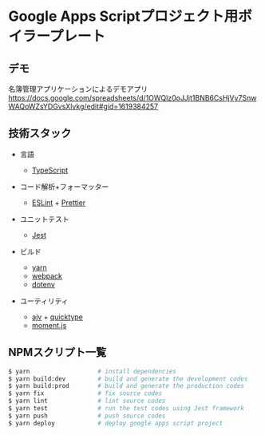 # Google Apps Scriptプロジェクト用ボイラープレート

## デモ
名簿管理アプリケーションによるデモアプリ
https://docs.google.com/spreadsheets/d/1OWQlz0oJJjt1BNB6CsHjVy7SnwWAQoWZsYDGvsXlvkg/edit#gid=1619384257

## 技術スタック
* 言語
  - [TypeScript](https://www.typescriptlang.org/)

* コード解析+フォーマッター
  - [ESLint](https://eslint.org/) + [Prettier](https://prettier.io/)

* ユニットテスト
  - [Jest](https://jestjs.io/)

* ビルド
  - [yarn](https://yarnpkg.com)
  - [webpack](https://webpack.js.org/)
  - [dotenv](https://github.com/motdotla/dotenv)

* ユーティリティ
  - [ajv](https://github.com/ajv-validator/ajv) + [quicktype](https://quicktype.io/)
  - [moment.js](https://momentjs.com/)

## NPMスクリプト一覧
```sh
$ yarn                   # install dependencies
$ yarn build:dev         # build and generate the development codes
$ yarn build:prod        # build and generate the production codes
$ yarn fix               # fix source codes
$ yarn lint              # lint source codes
$ yarn test              # run the test codes using Jest framework
$ yarn push              # push source codes
$ yarn deploy            # deploy google apps script project
```
